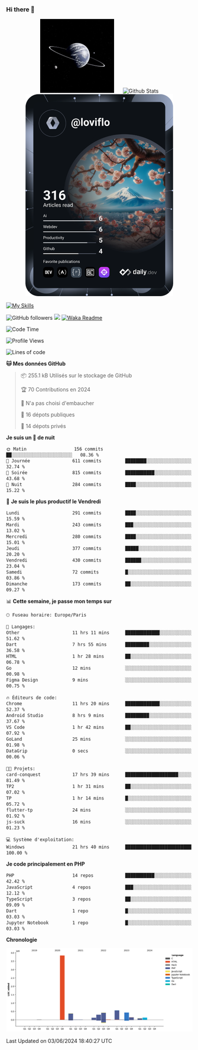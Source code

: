 ### Hi there 👋

<p align="center">
  <img src="https://github.com/Loviflo/Loviflo/blob/main/img/portrait.jpg" alt="Loviflo" height="200" style="margin-right: 20px"/>
  <img src="https://github-readme-stats.vercel.app/api?username=Loviflo&show_icons=true&theme=graywhite" alt="Github Stats" />
  <a href="https://app.daily.dev/loviflo"><img src="https://github.com/loviflo/loviflo/blob/main/devcard.svg" width="400" alt="Loviflo's Dev Card"/></a>
</p>

[![My Skills](https://skillicons.dev/icons?i=php,laravel,symfony,dotnet,cs,nodejs,mysql,postgres,js,ts,html,css,sass,angular,react,electron,docker,webpack,vscode,figma,git,github,gitlab,nginx,postman&perline=5)](https://skillicons.dev)

![GitHub followers](https://img.shields.io/github/followers/Loviflo?label=Follow&style=social)
![](https://visitor-badge.glitch.me/badge?page_id=Loviflo.Loviflo)
[![Waka Readme](https://github.com/Loviflo/Loviflo/actions/workflows/update-stats.yml/badge.svg)](https://github.com/Loviflo/Loviflo/actions/workflows/update-stats.yml)

<!--START_SECTION:waka-->
![Code Time](http://img.shields.io/badge/Code%20Time-2%2C132%20hrs%2055%20mins-blue)

![Profile Views](http://img.shields.io/badge/Vues%20du%20profil-0-blue)

![Lines of code](https://img.shields.io/badge/Depuis%20Hello%20World%2C%20j%27ai%20%C3%A9crit-6.4%20million%20Lignes%20de%20code-blue)

**🐱 Mes données GitHub** 

> 📦 255.1 kB Utilisés sur le stockage de GitHub 
 > 
> 🏆 70 Contributions en 2024
 > 
> 🚫 N'a pas choisi d'embaucher
 > 
> 📜 16 dépots publiques 
 > 
> 🔑 14 dépots privés 
 > 
**Je suis un 🦉 de nuit** 

```text
🌞 Matin                  156 commits         ██░░░░░░░░░░░░░░░░░░░░░░░   08.36 % 
🌆 Journée                611 commits         ████████░░░░░░░░░░░░░░░░░   32.74 % 
🌃 Soirée                 815 commits         ███████████░░░░░░░░░░░░░░   43.68 % 
🌙 Nuit                   284 commits         ████░░░░░░░░░░░░░░░░░░░░░   15.22 % 
```
📅 **Je suis le plus productif le Vendredi** 

```text
Lundi                    291 commits         ████░░░░░░░░░░░░░░░░░░░░░   15.59 % 
Mardi                    243 commits         ███░░░░░░░░░░░░░░░░░░░░░░   13.02 % 
Mercredi                 280 commits         ████░░░░░░░░░░░░░░░░░░░░░   15.01 % 
Jeudi                    377 commits         █████░░░░░░░░░░░░░░░░░░░░   20.20 % 
Vendredi                 430 commits         ██████░░░░░░░░░░░░░░░░░░░   23.04 % 
Samedi                   72 commits          █░░░░░░░░░░░░░░░░░░░░░░░░   03.86 % 
Dimanche                 173 commits         ██░░░░░░░░░░░░░░░░░░░░░░░   09.27 % 
```


📊 **Cette semaine, je passe mon temps sur** 

```text
🕑︎ Fuseau horaire: Europe/Paris

💬 Langages: 
Other                    11 hrs 11 mins      █████████████░░░░░░░░░░░░   51.62 % 
Dart                     7 hrs 55 mins       █████████░░░░░░░░░░░░░░░░   36.58 % 
HTML                     1 hr 28 mins        ██░░░░░░░░░░░░░░░░░░░░░░░   06.78 % 
Go                       12 mins             ░░░░░░░░░░░░░░░░░░░░░░░░░   00.98 % 
Figma Design             9 mins              ░░░░░░░░░░░░░░░░░░░░░░░░░   00.75 % 

🔥 Éditeurs de code: 
Chrome                   11 hrs 20 mins      █████████████░░░░░░░░░░░░   52.37 % 
Android Studio           8 hrs 9 mins        █████████░░░░░░░░░░░░░░░░   37.67 % 
VS Code                  1 hr 42 mins        ██░░░░░░░░░░░░░░░░░░░░░░░   07.92 % 
GoLand                   25 mins             ░░░░░░░░░░░░░░░░░░░░░░░░░   01.98 % 
DataGrip                 0 secs              ░░░░░░░░░░░░░░░░░░░░░░░░░   00.06 % 

🐱‍💻 Projets: 
card-conquest            17 hrs 39 mins      ████████████████████░░░░░   81.49 % 
TP2                      1 hr 31 mins        ██░░░░░░░░░░░░░░░░░░░░░░░   07.02 % 
TP                       1 hr 14 mins        █░░░░░░░░░░░░░░░░░░░░░░░░   05.72 % 
flutter-tp               24 mins             ░░░░░░░░░░░░░░░░░░░░░░░░░   01.92 % 
js-suck                  16 mins             ░░░░░░░░░░░░░░░░░░░░░░░░░   01.23 % 

💻 Système d'exploitation: 
Windows                  21 hrs 40 mins      █████████████████████████   100.00 % 
```

**Je code principalement en PHP** 

```text
PHP                      14 repos            ███████████░░░░░░░░░░░░░░   42.42 % 
JavaScript               4 repos             ███░░░░░░░░░░░░░░░░░░░░░░   12.12 % 
TypeScript               3 repos             ██░░░░░░░░░░░░░░░░░░░░░░░   09.09 % 
Dart                     1 repo              █░░░░░░░░░░░░░░░░░░░░░░░░   03.03 % 
Jupyter Notebook         1 repo              █░░░░░░░░░░░░░░░░░░░░░░░░   03.03 % 
```



**Chronologie**

![Lines of Code chart](https://raw.githubusercontent.com/Loviflo/Loviflo/main/assets/bar_graph.png)


 Last Updated on 03/06/2024 18:40:27 UTC
<!--END_SECTION:waka-->
